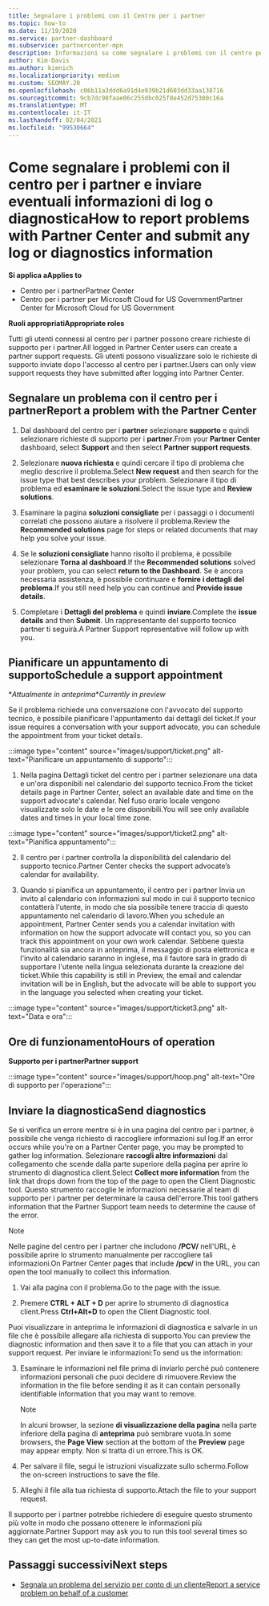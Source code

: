 ```yaml
---
title: Segnalare i problemi con il Centro per i partner
ms.topic: how-to
ms.date: 11/19/2020
ms.service: partner-dashboard
ms.subservice: partnercenter-mpn
description: Informazioni su come segnalare i problemi con il centro per i partner e su come raccogliere informazioni di diagnostica per il team di supporto partner.
author: Kim-Davis
ms.author: kimnich
ms.localizationpriority: medium
ms.custom: SEOMAY.20
ms.openlocfilehash: c06b11a3ddd6a91d4e939b21d603dd33aa138716
ms.sourcegitcommit: 9cb7dc98faae06c255dbc025f8e452d75380c16a
ms.translationtype: MT
ms.contentlocale: it-IT
ms.lasthandoff: 02/04/2021
ms.locfileid: "99530664"
---
```

# <a name="how-to-report-problems-with-partner-center-and-submit-any-log-or-diagnostics-information"></a><span data-ttu-id="fe006-103">Come segnalare i problemi con il centro per i partner e inviare eventuali informazioni di log o diagnostica</span><span class="sxs-lookup"><span data-stu-id="fe006-103">How to report problems with Partner Center and submit any log or diagnostics information</span></span>

<span data-ttu-id="fe006-104">**Si applica a**</span><span class="sxs-lookup"><span data-stu-id="fe006-104">**Applies to**</span></span>

- <span data-ttu-id="fe006-105">Centro per i partner</span><span class="sxs-lookup"><span data-stu-id="fe006-105">Partner Center</span></span>
- <span data-ttu-id="fe006-106">Centro per i partner per Microsoft Cloud for US Government</span><span class="sxs-lookup"><span data-stu-id="fe006-106">Partner Center for Microsoft Cloud for US Government</span></span>

<span data-ttu-id="fe006-107">**Ruoli appropriati**</span><span class="sxs-lookup"><span data-stu-id="fe006-107">**Appropriate roles**</span></span>

<span data-ttu-id="fe006-108">Tutti gli utenti connessi al centro per i partner possono creare richieste di supporto per i partner.</span><span class="sxs-lookup"><span data-stu-id="fe006-108">All logged in Partner Center users can create a partner support requests.</span></span> <span data-ttu-id="fe006-109">Gli utenti possono visualizzare solo le richieste di supporto inviate dopo l'accesso al centro per i partner.</span><span class="sxs-lookup"><span data-stu-id="fe006-109">Users can only view support requests they have submitted after logging into Partner Center.</span></span>

## <a name="report-a-problem-with-the-partner-center"></a><span data-ttu-id="fe006-110">Segnalare un problema con il centro per i partner</span><span class="sxs-lookup"><span data-stu-id="fe006-110">Report a problem with the Partner Center</span></span>

1. <span data-ttu-id="fe006-111">Dal dashboard del centro per i **partner** selezionare **supporto** e quindi selezionare richieste di supporto per i **partner**.</span><span class="sxs-lookup"><span data-stu-id="fe006-111">From your **Partner Center** dashboard, select **Support** and then select **Partner support requests**.</span></span>

2. <span data-ttu-id="fe006-112">Selezionare **nuova richiesta** e quindi cercare il tipo di problema che meglio descrive il problema.</span><span class="sxs-lookup"><span data-stu-id="fe006-112">Select **New request** and then search for the issue type that best describes your problem.</span></span> <span data-ttu-id="fe006-113">Selezionare il tipo di problema ed **esaminare le soluzioni**.</span><span class="sxs-lookup"><span data-stu-id="fe006-113">Select the issue type and **Review solutions**.</span></span>

3. <span data-ttu-id="fe006-114">Esaminare la pagina **soluzioni consigliate** per i passaggi o i documenti correlati che possono aiutare a risolvere il problema.</span><span class="sxs-lookup"><span data-stu-id="fe006-114">Review the **Recommended solutions** page for steps or related documents that may help you solve your issue.</span></span>

4. <span data-ttu-id="fe006-115">Se le **soluzioni consigliate** hanno risolto il problema, è possibile selezionare **Torna al dashboard**.</span><span class="sxs-lookup"><span data-stu-id="fe006-115">If the **Recommended solutions** solved your problem, you can select **return to the Dashboard**.</span></span> <span data-ttu-id="fe006-116">Se è ancora necessaria assistenza, è possibile continuare e **fornire i dettagli del problema**.</span><span class="sxs-lookup"><span data-stu-id="fe006-116">If you still need help you can continue and **Provide issue details**.</span></span>

5. <span data-ttu-id="fe006-117">Completare i **Dettagli del problema** e quindi **inviare**.</span><span class="sxs-lookup"><span data-stu-id="fe006-117">Complete the **issue details** and then **Submit**.</span></span> <span data-ttu-id="fe006-118">Un rappresentante del supporto tecnico partner ti seguirà.</span><span class="sxs-lookup"><span data-stu-id="fe006-118">A Partner Support representative will follow up with you.</span></span>

## <a name="schedule-a-support-appointment"></a><span data-ttu-id="fe006-119">Pianificare un appuntamento di supporto</span><span class="sxs-lookup"><span data-stu-id="fe006-119">Schedule a support appointment</span></span> 

<span data-ttu-id="fe006-120">\**Attualmente in anteprima*</span><span class="sxs-lookup"><span data-stu-id="fe006-120">\**Currently in preview*</span></span>

<span data-ttu-id="fe006-121">Se il problema richiede una conversazione con l'avvocato del supporto tecnico, è possibile pianificare l'appuntamento dai dettagli del ticket.</span><span class="sxs-lookup"><span data-stu-id="fe006-121">If your issue requires a conversation with your support advocate, you can schedule the appointment from your ticket details.</span></span>

:::image type="content" source="images/support/ticket.png" alt-text="Pianificare un appuntamento di supporto":::

1.  <span data-ttu-id="fe006-123">Nella pagina Dettagli ticket del centro per i partner selezionare una data e un'ora disponibili nel calendario del supporto tecnico.</span><span class="sxs-lookup"><span data-stu-id="fe006-123">From the ticket details page in Partner Center, select an available date and time on the support advocate's calendar.</span></span> <span data-ttu-id="fe006-124">Nel fuso orario locale vengono visualizzate solo le date e le ore disponibili.</span><span class="sxs-lookup"><span data-stu-id="fe006-124">You will see only available dates and times in your local time zone.</span></span>

:::image type="content" source="images/support/ticket2.png" alt-text="Pianifica appuntamento":::

2. <span data-ttu-id="fe006-126">Il centro per i partner controlla la disponibilità del calendario del supporto tecnico.</span><span class="sxs-lookup"><span data-stu-id="fe006-126">Partner Center checks the support advocate’s  calendar for availability.</span></span>

1. <span data-ttu-id="fe006-127">Quando si pianifica un appuntamento, il centro per i partner Invia un invito al calendario con informazioni sul modo in cui il supporto tecnico contatterà l'utente, in modo che sia possibile tenere traccia di questo appuntamento nel calendario di lavoro.</span><span class="sxs-lookup"><span data-stu-id="fe006-127">When you schedule an appointment, Partner Center sends you a calendar invitation with information on how the support advocate will contact you, so you can track this appointment on your own work calendar.</span></span>  <span data-ttu-id="fe006-128">Sebbene questa funzionalità sia ancora in anteprima, il messaggio di posta elettronica e l'invito al calendario saranno in inglese, ma il fautore sarà in grado di supportare l'utente nella lingua selezionata durante la creazione del ticket.</span><span class="sxs-lookup"><span data-stu-id="fe006-128">While this capability is still in Preview, the email and calendar invitation will be in English, but the advocate will be able to support you in the language you selected when creating your ticket.</span></span>

:::image type="content" source="images/support/ticket3.png" alt-text="Data e ora":::

## <a name="hours-of-operation"></a><span data-ttu-id="fe006-130">Ore di funzionamento</span><span class="sxs-lookup"><span data-stu-id="fe006-130">Hours of operation</span></span>

<span data-ttu-id="fe006-131">**Supporto per i partner**</span><span class="sxs-lookup"><span data-stu-id="fe006-131">**Partner support**</span></span>

:::image type="content" source="images/support/hoop.png" alt-text="Ore di supporto per l'operazione":::

## <a name="send-diagnostics"></a><span data-ttu-id="fe006-133">Inviare la diagnostica</span><span class="sxs-lookup"><span data-stu-id="fe006-133">Send diagnostics</span></span>

<span data-ttu-id="fe006-134">Se si verifica un errore mentre si è in una pagina del centro per i partner, è possibile che venga richiesto di raccogliere informazioni sul log.</span><span class="sxs-lookup"><span data-stu-id="fe006-134">If an error occurs while you're on a Partner Center page, you may be prompted to gather log information.</span></span> <span data-ttu-id="fe006-135">Selezionare **raccogli altre informazioni** dal collegamento che scende dalla parte superiore della pagina per aprire lo strumento di diagnostica client.</span><span class="sxs-lookup"><span data-stu-id="fe006-135">Select **Collect more information** from the link that drops down from the top of the page to open the Client Diagnostic tool.</span></span> <span data-ttu-id="fe006-136">Questo strumento raccoglie le informazioni necessarie al team di supporto per i partner per determinare la causa dell'errore.</span><span class="sxs-lookup"><span data-stu-id="fe006-136">This tool gathers information that the Partner Support team needs to determine the cause of the error.</span></span> 

>[!NOTE]
><span data-ttu-id="fe006-137">Nelle pagine del centro per i partner che includono **/PCV/** nell'URL, è possibile aprire lo strumento manualmente per raccogliere tali informazioni.</span><span class="sxs-lookup"><span data-stu-id="fe006-137">On Partner Center pages that include **/pcv/** in the URL, you can open the tool manually to collect this information.</span></span>

1. <span data-ttu-id="fe006-138">Vai alla pagina con il problema.</span><span class="sxs-lookup"><span data-stu-id="fe006-138">Go to the page with the issue.</span></span>

2. <span data-ttu-id="fe006-139">Premere **CTRL + ALT + D** per aprire lo strumento di diagnostica client.</span><span class="sxs-lookup"><span data-stu-id="fe006-139">Press **Ctrl+Alt+D** to open the Client Diagnostic tool.</span></span>

<span data-ttu-id="fe006-140">Puoi visualizzare in anteprima le informazioni di diagnostica e salvarle in un file che è possibile allegare alla richiesta di supporto.</span><span class="sxs-lookup"><span data-stu-id="fe006-140">You can preview the diagnostic information and then save it to a file that you can attach in your support request.</span></span> <span data-ttu-id="fe006-141">Per inviare le informazioni:</span><span class="sxs-lookup"><span data-stu-id="fe006-141">To send us the information:</span></span>

3. <span data-ttu-id="fe006-142">Esaminare le informazioni nel file prima di inviarlo perché può contenere informazioni personali che puoi decidere di rimuovere.</span><span class="sxs-lookup"><span data-stu-id="fe006-142">Review the information in the file before sending it as it can contain personally identifiable information that you may want to remove.</span></span>

    >[!NOTE]
    ><span data-ttu-id="fe006-143">In alcuni browser, la sezione **di visualizzazione della pagina** nella parte inferiore della pagina di **anteprima** può sembrare vuota.</span><span class="sxs-lookup"><span data-stu-id="fe006-143">In some browsers, the **Page View** section at the bottom of the **Preview** page may appear empty.</span></span> <span data-ttu-id="fe006-144">Non si tratta di un errore.</span><span class="sxs-lookup"><span data-stu-id="fe006-144">This is OK.</span></span>

4. <span data-ttu-id="fe006-145">Per salvare il file, segui le istruzioni visualizzate sullo schermo.</span><span class="sxs-lookup"><span data-stu-id="fe006-145">Follow the on-screen instructions to save the file.</span></span>

5. <span data-ttu-id="fe006-146">Alleghi il file alla tua richiesta di supporto.</span><span class="sxs-lookup"><span data-stu-id="fe006-146">Attach the file to your support request.</span></span>

<span data-ttu-id="fe006-147">Il supporto per i partner potrebbe richiedere di eseguire questo strumento più volte in modo che possano ottenere le informazioni più aggiornate.</span><span class="sxs-lookup"><span data-stu-id="fe006-147">Partner Support may ask you to run this tool several times so they can get the most up-to-date information.</span></span>

## <a name="next-steps"></a><span data-ttu-id="fe006-148">Passaggi successivi</span><span class="sxs-lookup"><span data-stu-id="fe006-148">Next steps</span></span>

- [<span data-ttu-id="fe006-149">Segnala un problema del servizio per conto di un cliente</span><span class="sxs-lookup"><span data-stu-id="fe006-149">Report a service problem on behalf of a customer</span></span>](report-problems-on-behalf-of-a-customer.md)
